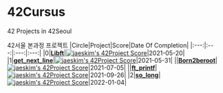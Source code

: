 # 42Cursus
42 Projects in 42Seoul

42서울 본과정 프로젝트
|Circle|Project|Score|Date Of Completion|
|:---:|:---:|:---:|:---:|
|0|**[Libft](https://github.com/jis-kim/42Cursus/tree/master/libft)**|[![jaeskim's 42Project Score](https://badge42.herokuapp.com/api/project/jiskim/Libft)](https://github.com/JaeSeoKim/badge42)|2021-05-20|
|1|**[get_next_line](https://github.com/jis-kim/42Cursus/tree/master/get_next_line)**|[![jaeskim's 42Project Score](https://badge42.herokuapp.com/api/project/jiskim/get_next_line)](https://github.com/JaeSeoKim/badge42)|2021-05-31|
||**[Born2beroot](https://evening-cushion-319.notion.site/Born2beRoot-adf4fb7a50044494a72eaaa0b073fc2d)**|[![jaeskim's 42Project Score](https://badge42.herokuapp.com/api/project/jiskim/Born2beroot)](https://github.com/JaeSeoKim/badge42)|2021-07-05|
||**[ft_printf](https://github.com/jis-kim/42Cursus/tree/master/ft_printf)**|[![jaeskim's 42Project Score](https://badge42.herokuapp.com/api/project/jiskim/ft_printf)](https://github.com/JaeSeoKim/badge42)|2021-09-26|
|2|**[so_long](https://github.com/jis-kim/42Cursus/tree/master/so_long)**|[![jaeskim's 42Project Score](https://badge42.herokuapp.com/api/project/jiskim/so_long)](https://github.com/JaeSeoKim/badge42)|2022-01-04|
